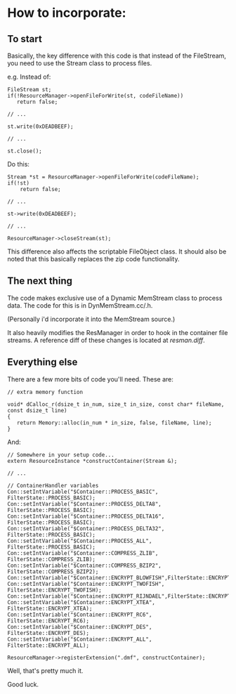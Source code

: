 # How to incorporate:

## To start

Basically, the key difference with this code is that instead of the FileStream, 
you need to use the Stream class to process files.

e.g. Instead of:

    FileStream st;
    if(!ResourceManager->openFileForWrite(st, codeFileName)) 
       return false;
    
    // ...
    
    st.write(0xDEADBEEF);
    
    // ...
    
    st.close();

Do this:

    Stream *st = ResourceManager->openFileForWrite(codeFileName);
    if(!st) 
        return false;
    
    // ...
    
    st->write(0xDEADBEEF);
    
    // ...
    
    ResourceManager->closeStream(st);

This difference also affects the scriptable FileObject class. It should also be noted 
that this basically replaces the zip code functionality.

## The next thing

The code makes exclusive use of a Dynamic MemStream class to process data. The code for this is in DynMemStream.cc/.h. 

(Personally i'd incorporate it into the MemStream source.)

It also heavily modifies the ResManager in order to hook in the container file streams. A reference diff of these changes 
is located at *resman.diff*.

## Everything else

There are a few more bits of code you'll need. These are:

    // extra memory function
    
    void* dCalloc_r(dsize_t in_num, size_t in_size, const char* fileName, const dsize_t line)
    {
       return Memory::alloc(in_num * in_size, false, fileName, line); 
    }

And:

    // Somewhere in your setup code...
    extern ResourceInstance *constructContainer(Stream &);
    
    // ...
    
    // ContainerHandler variables
    Con::setIntVariable("$Container::PROCESS_BASIC",   FilterState::PROCESS_BASIC);
    Con::setIntVariable("$Container::PROCESS_DELTA8",  FilterState::PROCESS_BASIC);
    Con::setIntVariable("$Container::PROCESS_DELTA16", FilterState::PROCESS_BASIC);
    Con::setIntVariable("$Container::PROCESS_DELTA32", FilterState::PROCESS_BASIC);
    Con::setIntVariable("$Container::PROCESS_ALL",     FilterState::PROCESS_BASIC);
    Con::setIntVariable("$Container::COMPRESS_ZLIB",   FilterState::COMPRESS_ZLIB);
    Con::setIntVariable("$Container::COMPRESS_BZIP2",  FilterState::COMPRESS_BZIP2);
    Con::setIntVariable("$Container::ENCRYPT_BLOWFISH",FilterState::ENCRYPT_BLOWFISH);
    Con::setIntVariable("$Container::ENCRYPT_TWOFISH", FilterState::ENCRYPT_TWOFISH);
    Con::setIntVariable("$Container::ENCRYPT_RIJNDAEL",FilterState::ENCRYPT_RIJNDAEL);
    Con::setIntVariable("$Container::ENCRYPT_XTEA",    FilterState::ENCRYPT_XTEA);
    Con::setIntVariable("$Container::ENCRYPT_RC6",     FilterState::ENCRYPT_RC6);
    Con::setIntVariable("$Container::ENCRYPT_DES",     FilterState::ENCRYPT_DES);
    Con::setIntVariable("$Container::ENCRYPT_ALL",     FilterState::ENCRYPT_ALL);
    
    ResourceManager->registerExtension(".dmf", constructContainer);

Well, that's pretty much it.

Good luck.
